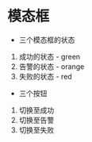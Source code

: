 # 模态框

- 三个模态框的状态

1. 成功的状态 - green
2. 告警的状态 - orange
3. 失败的状态 - red

- 三个按钮

1. 切换至成功
2. 切换至告警
3. 切换至失败
